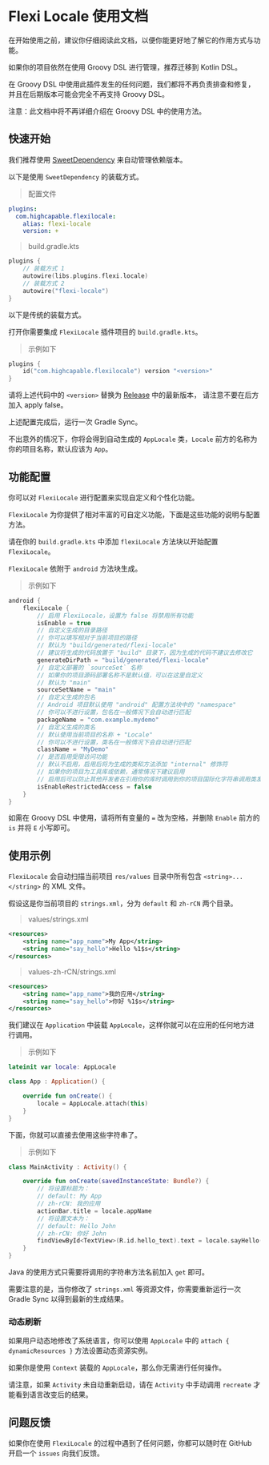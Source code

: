 # Flexi Locale 使用文档

在开始使用之前，建议你仔细阅读此文档，以便你能更好地了解它的作用方式与功能。

如果你的项目依然在使用 Groovy DSL 进行管理，推荐迁移到 Kotlin DSL。

在 Groovy DSL 中使用此插件发生的任何问题，我们都将不再负责排查和修复，并且在后期版本可能会完全不再支持 Groovy DSL。

注意：此文档中将不再详细介绍在 Groovy DSL 中的使用方法。

## 快速开始

我们推荐使用 [SweetDependency](https://github.com/HighCapable/SweetDependency) 来自动管理依赖版本。

以下是使用 `SweetDependency` 的装载方式。

> 配置文件

```yaml
plugins:
  com.highcapable.flexilocale:
    alias: flexi-locale
    version: +
```

> build.gradle.kts

```kotlin
plugins {
    // 装载方式 1
    autowire(libs.plugins.flexi.locale)
    // 装载方式 2
    autowire("flexi-locale")
}
```

以下是传统的装载方式。

打开你需要集成 `FlexiLocale` 插件项目的 `build.gradle.kts`。

> 示例如下

```kotlin
plugins {
    id("com.highcapable.flexilocale") version "<version>"
}
```

请将上述代码中的 `<version>` 替换为 [Release](https://github.com/BetterAndroid/FlexiLocale/releases) 中的最新版本， 请注意不要在后方加入 apply false。

上述配置完成后，运行一次 Gradle Sync。

不出意外的情况下，你将会得到自动生成的 `AppLocale` 类，`Locale` 前方的名称为你的项目名称，默认应该为 `App`。

## 功能配置

你可以对 `FlexiLocale` 进行配置来实现自定义和个性化功能。

`FlexiLocale` 为你提供了相对丰富的可自定义功能，下面是这些功能的说明与配置方法。

请在你的 `build.gradle.kts` 中添加 `flexiLocale` 方法块以开始配置 `FlexiLocale`。

`FlexiLocale` 依附于 `android` 方法块生成。

> 示例如下

```kotlin
android {
    flexiLocale {
        // 启用 FlexiLocale，设置为 false 将禁用所有功能
        isEnable = true
        // 自定义生成的目录路径
        // 你可以填写相对于当前项目的路径
        // 默认为 "build/generated/flexi-locale"
        // 建议将生成的代码放置于 "build" 目录下，因为生成的代码不建议去修改它
        generateDirPath = "build/generated/flexi-locale"
        // 自定义部署的 `sourceSet` 名称
        // 如果你的项目源码部署名称不是默认值，可以在这里自定义
        // 默认为 "main"
        sourceSetName = "main"
        // 自定义生成的包名
        // Android 项目默认使用 "android" 配置方法块中的 "namespace"
        // 你可以不进行设置，包名在一般情况下会自动进行匹配
        packageName = "com.example.mydemo"
        // 自定义生成的类名
        // 默认使用当前项目的名称 + "Locale"
        // 你可以不进行设置，类名在一般情况下会自动进行匹配
        className = "MyDemo"
        // 是否启用受限访问功能
        // 默认不启用，启用后将为生成的类和方法添加 "internal" 修饰符
        // 如果你的项目为工具库或依赖，通常情况下建议启用
        // 启用后可以防止其他开发者在引用你的库时调用到你的项目国际化字符串调用类发生问题
        isEnableRestrictedAccess = false
    }
}
```

如需在 Groovy DSL 中使用，请将所有变量的 `=` 改为空格，并删除 `Enable` 前方的 `is` 并将 `E` 小写即可。

## 使用示例

`FlexiLocale` 会自动扫描当前项目 `res/values` 目录中所有包含 `<string>...</string>` 的 XML 文件。

假设这是你当前项目的 `strings.xml`，分为 `default` 和 `zh-rCN` 两个目录。

> values/strings.xml

```xml
<resources>
    <string name="app_name">My App</string>
    <string name="say_hello">Hello %1$s</string>
</resources>
```

> values-zh-rCN/strings.xml

```xml
<resources>
    <string name="app_name">我的应用</string>
    <string name="say_hello">你好 %1$s</string>
</resources>
```

我们建议在 `Application` 中装载 `AppLocale`，这样你就可以在应用的任何地方进行调用。

> 示例如下

```kotlin
lateinit var locale: AppLocale

class App : Application() {

    override fun onCreate() {
        locale = AppLocale.attach(this)
    }
}
```

下面，你就可以直接去使用这些字符串了。

> 示例如下

```kotlin
class MainActivity : Activity() {

    override fun onCreate(savedInstanceState: Bundle?) {
        // 将设置标题为：
        // default: My App
        // zh-rCN: 我的应用
        actionBar.title = locale.appName
        // 将设置文本为：
        // default: Hello John
        // zh-rCN: 你好 John
        findViewById<TextView>(R.id.hello_text).text = locale.sayHello("John")
    }
}
```

Java 的使用方式只需要将调用的字符串方法名前加入 `get` 即可。

需要注意的是，当你修改了 `strings.xml` 等资源文件，你需要重新运行一次 Gradle Sync 以得到最新的生成结果。

### 动态刷新

如果用户动态地修改了系统语言，你可以使用 `AppLocale` 中的 `attach { dynamicResources }` 方法设置动态资源实例。

如果你是使用 `Context` 装载的 `AppLocale`，那么你无需进行任何操作。

请注意，如果 `Activity` 未自动重新启动，请在 `Activity` 中手动调用 `recreate` 才能看到语言改变后的结果。

## 问题反馈

如果你在使用 `FlexiLocale` 的过程中遇到了任何问题，你都可以随时在 GitHub 开启一个 `issues` 向我们反馈。